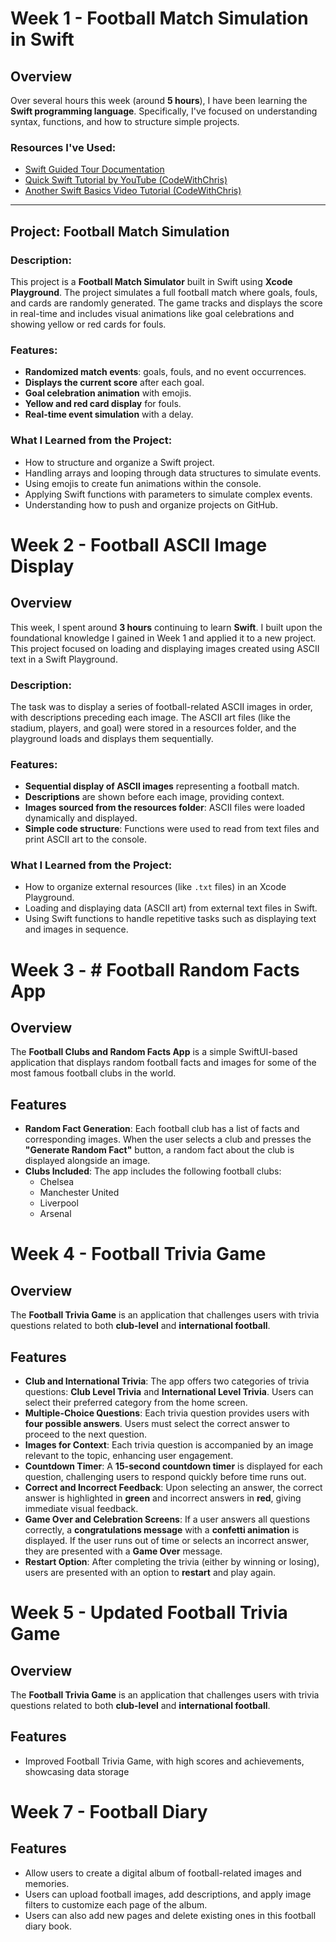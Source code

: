 # Week 1 - Football Match Simulation in Swift

## Overview

Over several hours this week (around **5 hours**), I have been learning the **Swift programming language**. Specifically, I've focused on understanding syntax, functions, and how to structure simple projects.

### Resources I've Used:
- [Swift Guided Tour Documentation](https://docs.swift.org/swift-book/documentation/the-swift-programming-language/guidedtour/)
- [Quick Swift Tutorial by YouTube (CodeWithChris)](https://www.youtube.com/watch?v=n5X_V81OYnQ&t=604s&pp=ygUUc3dpZnQgcXVpY2sgdHV0b3JpYWw%3D)
- [Another Swift Basics Video Tutorial (CodeWithChris)](https://www.youtube.com/watch?v=CwA1VWP0Ldw&pp=ygUUc3dpZnQgcXVpY2sgdHV0b3JpYWw%3D)

---

## **Project: Football Match Simulation**

### Description:
This project is a **Football Match Simulator** built in Swift using **Xcode Playground**. The project simulates a full football match where goals, fouls, and cards are randomly generated. The game tracks and displays the score in real-time and includes visual animations like goal celebrations and showing yellow or red cards for fouls.

### Features:
- **Randomized match events**: goals, fouls, and no event occurrences.
- **Displays the current score** after each goal.
- **Goal celebration animation** with emojis.
- **Yellow and red card display** for fouls.
- **Real-time event simulation** with a delay.

### What I Learned from the Project:
- How to structure and organize a Swift project.
- Handling arrays and looping through data structures to simulate events.
- Using emojis to create fun animations within the console.
- Applying Swift functions with parameters to simulate complex events.
- Understanding how to push and organize projects on GitHub.


# Week 2 - Football ASCII Image Display

## Overview

This week, I spent around **3 hours** continuing to learn **Swift**. I built upon the foundational knowledge I gained in Week 1 and applied it to a new project. This project focused on loading and displaying images created using ASCII text in a Swift Playground. 

### Description:
The task was to display a series of football-related ASCII images in order, with descriptions preceding each image. The ASCII art files (like the stadium, players, and goal) were stored in a resources folder, and the playground loads and displays them sequentially.

### Features:
- **Sequential display of ASCII images** representing a football match.
- **Descriptions** are shown before each image, providing context.
- **Images sourced from the resources folder**: ASCII files were loaded dynamically and displayed.
- **Simple code structure**: Functions were used to read from text files and print ASCII art to the console.

### What I Learned from the Project:
- How to organize external resources (like `.txt` files) in an Xcode Playground.
- Loading and displaying data (ASCII art) from external text files in Swift.
- Using Swift functions to handle repetitive tasks such as displaying text and images in sequence.


# Week 3 - # Football Random Facts App

## Overview
The **Football Clubs and Random Facts App** is a simple SwiftUI-based application that displays random football facts and images for some of the most famous football clubs in the world. 

## Features
- **Random Fact Generation**: Each football club has a list of facts and corresponding images. When the user selects a club and presses the **"Generate Random Fact"** button, a random fact about the club is displayed alongside an image.
- **Clubs Included**: The app includes the following football clubs:
  - Chelsea
  - Manchester United
  - Liverpool
  - Arsenal
 
# Week 4 - Football Trivia Game

## Overview
The **Football Trivia Game** is an application that challenges users with trivia questions related to both **club-level** and **international football**. 

## Features
- **Club and International Trivia**: The app offers two categories of trivia questions: **Club Level Trivia** and **International Level Trivia**. Users can select their preferred category from the home screen.
- **Multiple-Choice Questions**: Each trivia question provides users with **four possible answers**. Users must select the correct answer to proceed to the next question.
- **Images for Context**: Each trivia question is accompanied by an image relevant to the topic, enhancing user engagement.
- **Countdown Timer**: A **15-second countdown timer** is displayed for each question, challenging users to respond quickly before time runs out.
- **Correct and Incorrect Feedback**: Upon selecting an answer, the correct answer is highlighted in **green** and incorrect answers in **red**, giving immediate visual feedback.
- **Game Over and Celebration Screens**: If a user answers all questions correctly, a **congratulations message** with a **confetti animation** is displayed. If the user runs out of time or selects an incorrect answer, they are presented with a **Game Over** message.
- **Restart Option**: After completing the trivia (either by winning or losing), users are presented with an option to **restart** and play again.

# Week 5 - Updated Football Trivia Game

## Overview
The **Football Trivia Game** is an application that challenges users with trivia questions related to both **club-level** and **international football**. 

## Features
- Improved Football Trivia Game, with high scores and achievements, showcasing data storage



# Week 7 - Football Diary

## Features
- Allow users to create a digital album of football-related images and memories.
- Users can upload football images, add descriptions, and apply image filters to customize each page of the album.
- Users can also add new pages and delete existing ones in this football diary book.

